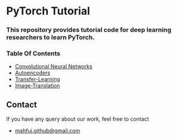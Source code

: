 # PyTorch Tutorial

### This repository provides tutorial code for deep learning researchers to learn PyTorch.


### Table Of Contents

- [Convolutional Neural Networks](https://github.com/mahfujur1/pytorch-tutorial/tree/master/convolutional-neural-networks)
- [Autoencoders](https://github.com/mahfujur1/pytorch-tutorial/tree/master/autoencoder)
- [Transfer-Learning](https://github.com/mahfujur1/pytorch-tutorial/tree/master/transfer-learning)
- [Image-Translation](https://github.com/mahfujur1/pytorch-tutorial/tree/master/transfer-learning)





## Contact
If you have any query about our work, feel free to contact
- mahfuj.github@gmail.com

